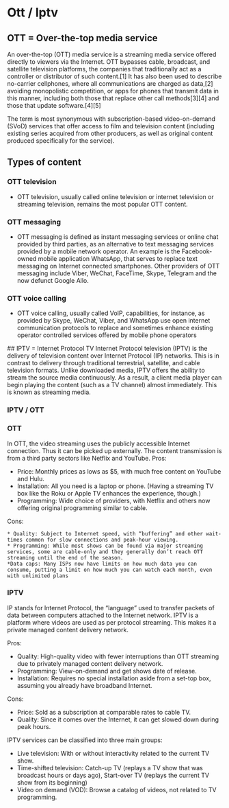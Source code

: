 # Ott / Iptv
## OTT = Over-the-top media service

An over-the-top (OTT) media service is a streaming media service offered directly to viewers via the Internet. OTT bypasses cable, broadcast, and satellite television platforms, the companies that traditionally act as a controller or distributor of such content.[1] It has also been used to describe no-carrier cellphones, where all communications are charged as data,[2] avoiding monopolistic competition, or apps for phones that transmit data in this manner, including both those that replace other call methods[3][4] and those that update software.[4][5]

The term is most synonymous with subscription-based video-on-demand (SVoD) services that offer access to film and television content (including existing series acquired from other producers, as well as original content produced specifically for the service).

## Types of content

### OTT television
- OTT television, usually called online television or internet television or streaming television, remains the most popular OTT content.
### OTT messaging

- OTT messaging is defined as instant messaging services or online chat provided by third parties, as an alternative to text messaging services provided by a mobile network operator. An example is the Facebook-owned mobile application WhatsApp, that serves to replace text messaging on Internet connected smartphones. Other providers of OTT messaging include Viber, WeChat, FaceTime, Skype, Telegram and the now defunct Google Allo.

### OTT voice calling
- OTT voice calling, usually called VoIP, capabilities, for instance, as provided by Skype, WeChat, Viber, and WhatsApp use open internet communication protocols to replace and sometimes enhance existing operator controlled services offered by mobile phone operators

## IPTV = Internet Protocol TV
Internet Protocol television (IPTV) is the delivery of television content over Internet Protocol (IP) networks. 
This is in contrast to delivery through traditional terrestrial, satellite, and cable television formats. 
Unlike downloaded media, IPTV offers the ability to stream the source media continuously. 
As a result, a client media player can begin playing the content (such as a TV channel) almost immediately. 
This is known as streaming media. 

### IPTV / OTT
### OTT
In OTT, the video streaming uses the publicly accessible Internet connection. Thus it can be picked up externally. The content transmission is from a third party sectors like Netflix and YouTube.
Pros:

   * Price: Monthly prices as lows as $5, with much free content on YouTube and Hulu.
   * Installation: All you need is a laptop or phone. (Having a streaming TV box like the Roku or Apple TV enhances the experience, though.)
   * Programming: Wide choice of providers, with Netflix and others now offering original programming similar to cable.

Cons:

    * Quality: Subject to Internet speed, with “buffering” and other wait-times common for slow connections and peak-hour viewing.
    * Programming: While most shows can be found via major streaming services, some are cable-only and they generally don’t reach OTT streaming until the end of the season.
    *Data caps: Many ISPs now have limits on how much data you can consume, putting a limit on how much you can watch each month, even with unlimited plans
### IPTV
 IP stands for Internet Protocol, the “language” used to transfer packets of data between computers attached to the Internet network. IPTV is a platform where videos are used as per protocol streaming. This makes it a private managed content delivery network.

Pros:

   * Quality: High-quality video with fewer interruptions than OTT streaming due to privately managed content delivery network.
   * Programming: View-on-demand and get shows date of release.
   * Installation: Requires no special installation aside from a set-top box, assuming you already have broadband Internet.

Cons:

   * Price: Sold as a subscription at comparable rates to cable TV.
   * Quality: Since it comes over the Internet, it can get slowed down during peak hours.

IPTV services can be classified into three main groups:

   * Live television: With or without interactivity related to the current TV show.
   * Time-shifted television: Catch-up TV (replays a TV show that was broadcast hours or days ago), Start-over TV (replays the current TV show from its beginning)
   * Video on demand (VOD): Browse a catalog of videos, not related to TV programming.


